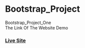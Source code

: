 # Bootstrap_Project
Bootstrap_Project_One <br>
The Link Of The Website Demo <br>
### [Live Site](https://elbavary.github.io/Bootstrap_Project)
